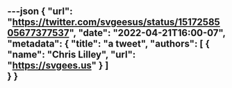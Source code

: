 ---json
{
	"url": "https://twitter.com/svgeesus/status/1517258505677377537",
	"date": "2022-04-21T16:00-07",
	"metadata": {
		"title": "a tweet",
		"authors": [
			{
				"name": "Chris Lilley",
				"url": "https://svgees.us"
			}
		]	
	}
}
---

